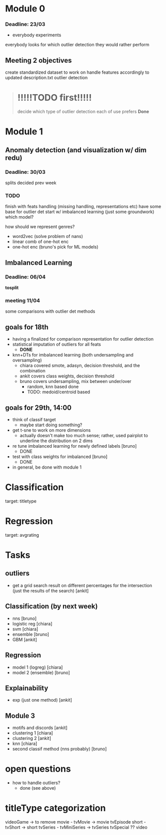 # Module 0
### Deadline: 23/03
- everybody experiments

everybody looks for which outlier detection they would rather perform

## Meeting 2 objectives
create standardized dataset to work on
handle features accordingly to updated description.txt
outlier detection


> # !!!!!TODO first!!!!!
> decide which type of outlier detection each of use prefers
> __Done__




# Module 1
## Anomaly detection (and visualization w/ dim redu)
### Deadline: 30/03
splits decided prev week


### TODO
finish with feats handling (missing handling, representations etc)
have some base for outlier det
start w/ imbalanced learning (just some groundwork)
    which model?


how should we represent genres?
- word2vec (solve problem of nans)
- linear comb of one-hot enc
- one-hot enc (bruno's pick for ML models)


## Imbalanced Learning
### Deadline: 06/04
__tosplit__


### meeting 11/04
some comparisons with outlier det methods


## goals for 18th
- having a finalized for comparison representation for outlier detection
- statistical imputation of outliers for all feats
  - **DONE**
- knn+DTs for imbalanced learning (both undersampling and oversampling)
  - chiara covered smote, adasyn, decision threshold, and the combination
  - ankit covers class weights, decision threshold
  - bruno covers undersampling, mix between under/over
    - random, knn based done
    - TODO: medoid/centroid based


## goals for 29th, 14:00
- think of classif target
  - maybe start doing something?
- get t-sne to work on more dimensions
  - actually doesn't make too much sense; rather, used pairplot to underline the distribution on 2 dims
- re tune imbalanced learning for newly defined labels [bruno] 
  - DONE
- test with class weights for imbalanced [bruno]
  - DONE
- in general, be done with module 1


# Classification
target: titletype

# Regression
target: avgrating


# Tasks
## outliers
- get a grid search result on different percentages for the intersection (just the results of the search) [ankit]


## Classification (by next week)
- nns [bruno]
- logistic reg [chiara]
- svm [chiara]
- ensemble [bruno]
- GBM [ankit]
## Regression
- model 1 (logreg) [chiara]
- model 2 (ensemble) [bruno]
## Explainability
- exp (just one method) [ankit]

## Module 3
- motifs and discords [ankit]
- clustering 1 [chiara]
- clustering 2 [ankit]
- knn [chiara]
- second classif method (nns probably) [bruno]



# open questions
- how to handle outliers?
  - done (see above)

# titleType categorization 
videoGame -> to remove
movie - tvMovie -> movie 
tvEpisode
short - tvShort -> short 
tvSeries - tvMiniSeries -> tvSeries
tvSpecial ??
video 